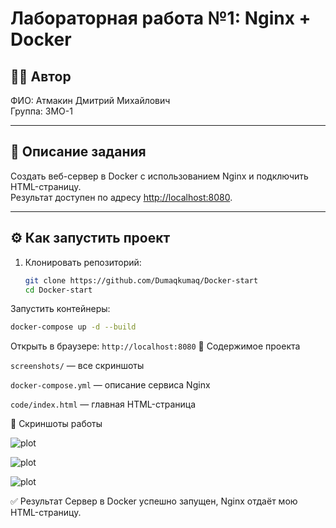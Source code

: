 # Лабораторная работа №1: Nginx + Docker

## 👩‍💻 Автор
ФИО: Атмакин Дмитрий Михайлович     
Группа: 3МО-1

---

## 📌 Описание задания
Создать веб-сервер в Docker с использованием Nginx и подключить HTML-страницу.  
Результат доступен по адресу [http://localhost:8080](http://localhost:8080).

---

## ⚙️ Как запустить проект

1. Клонировать репозиторий:
   ```bash
   git clone https://github.com/Dumaqkumaq/Docker-start
   cd Docker-start
Запустить контейнеры:
```bash
docker-compose up -d --build
```
Открыть в браузере:
```http://localhost:8080```
📂 Содержимое проекта

```screenshots/``` — все скриншоты  

```docker-compose.yml``` — описание сервиса Nginx   

```code/index.html``` — главная HTML-страница   

📸 Скриншоты работы

![plot](./screenshots/1.jpg)    

![plot](./screenshots/2.jpg)    

![plot](./screenshots/3.jpg)   

✅ Результат
Сервер в Docker успешно запущен, Nginx отдаёт мою HTML-страницу.